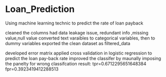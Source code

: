 # Loan_Prediction
Using machine learning technic to predict the rate of loan payback

cleaned the columns had data leakage issue, redundant info ,missing value,null value
converted text varaibles to categorical variables, then to dummy variables
exported the clean dataset as filtered_data

developed error matrix
applied cross validation in logistic regression to predict the loan pay-back rate
improved the classifer by maunally imposing the panelty for wrong classifcation
result:
tpr=0.6712295651648384
fpr=0.3923419412288513

